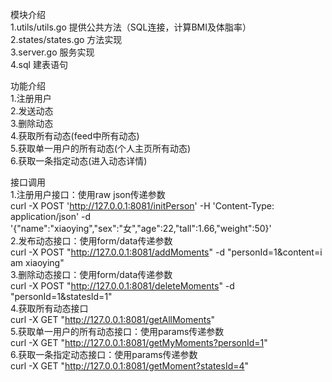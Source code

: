 模块介绍\
1.utils/utils.go 提供公共方法（SQL连接，计算BMI及体脂率）\
2.states/states.go 方法实现\
3.server.go 服务实现\
4.sql 建表语句

功能介绍\
1.注册用户\
2.发送动态\
3.删除动态\
4.获取所有动态(feed中所有动态)\
5.获取单一用户的所有动态(个人主页所有动态)\
6.获取一条指定动态(进入动态详情)

接口调用\
1.注册用户接口：使用raw json传递参数\
curl -X POST 'http://127.0.0.1:8081/initPerson' -H 'Content-Type: application/json' -d '{"name":"xiaoying","sex":"女","age":22,"tall":1.66,"weight":50}'\
2.发布动态接口：使用form/data传递参数\
curl -X POST  "http://127.0.0.1:8081/addMoments" -d "personId=1&content=i am xiaoying"\
3.删除动态接口：使用form/data传递参数\
curl -X POST  "http://127.0.0.1:8081/deleteMoments" -d "personId=1&statesId=1"\
4.获取所有动态接口\
curl -X GET  "http://127.0.0.1:8081/getAllMoments" \
5.获取单一用户的所有动态接口：使用params传递参数\
curl -X GET  "http://127.0.0.1:8081/getMyMoments?personId=1" \
6.获取一条指定动态接口：使用params传递参数\
curl -X GET  "http://127.0.0.1:8081/getMoment?statesId=4"
